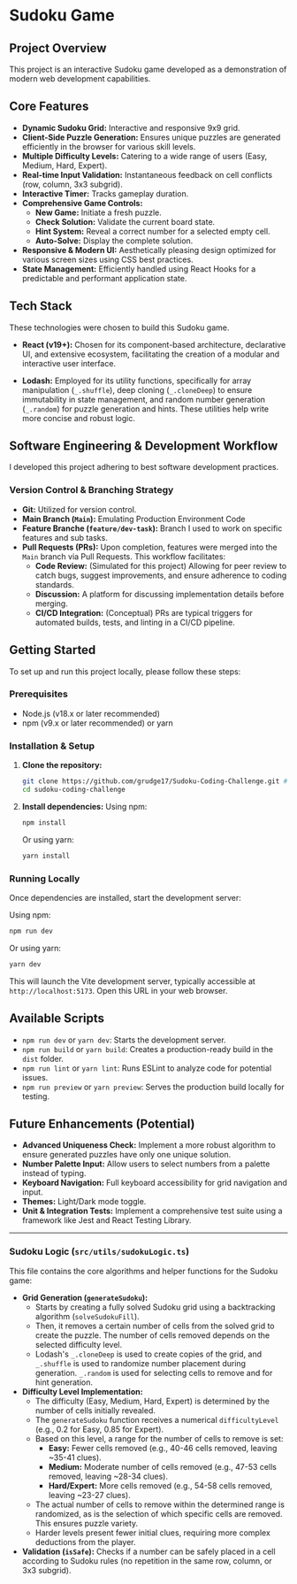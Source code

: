 # Sudoku Game

##  Project Overview

This project is an interactive Sudoku game developed as a demonstration of modern web development capabilities.

##  Core Features

*   **Dynamic Sudoku Grid:** Interactive and responsive 9x9 grid.
*   **Client-Side Puzzle Generation:** Ensures unique puzzles are generated efficiently in the browser for various skill levels.
*   **Multiple Difficulty Levels:** Catering to a wide range of users (Easy, Medium, Hard, Expert).
*   **Real-time Input Validation:** Instantaneous feedback on cell conflicts (row, column, 3x3 subgrid).
*   **Interactive Timer:** Tracks gameplay duration.
*   **Comprehensive Game Controls:**
    *   **New Game:** Initiate a fresh puzzle.
    *   **Check Solution:** Validate the current board state.
    *   **Hint System:** Reveal a correct number for a selected empty cell.
    *   **Auto-Solve:** Display the complete solution.
*   **Responsive & Modern UI:** Aesthetically pleasing design optimized for various screen sizes using CSS best practices.
*   **State Management:** Efficiently handled using React Hooks for a predictable and performant application state.

##  Tech Stack 

These technologies were chosen to build this Sudoku game.

*   **React (v19+):** Chosen for its component-based architecture, declarative UI, and extensive ecosystem, facilitating the creation of a modular and interactive user interface.

*   **Lodash:** Employed for its utility functions, specifically for array manipulation (`_.shuffle`), deep cloning (`_.cloneDeep`) to ensure immutability in state management, and random number generation (`_.random`) for puzzle generation and hints. These utilities help write more concise and robust logic.


##  Software Engineering & Development Workflow

I developed this project adhering to best software development practices.

### Version Control & Branching Strategy

*   **Git:** Utilized for version control.
*   **Main Branch (`Main`):** Emulating Production Environment Code
*   **Feature Branche (`feature/dev-task`):** Branch I used to work on specific features and sub tasks. 
*   **Pull Requests (PRs):** Upon completion, features were merged into the `Main` branch via Pull Requests. This workflow facilitates:
    *   **Code Review:** (Simulated for this project) Allowing for peer review to catch bugs, suggest improvements, and ensure adherence to coding standards.
    *   **Discussion:** A platform for discussing implementation details before merging.
    *   **CI/CD Integration:** (Conceptual) PRs are typical triggers for automated builds, tests, and linting in a CI/CD pipeline.


## Getting Started

To set up and run this project locally, please follow these steps:

### Prerequisites

*   Node.js (v18.x or later recommended)
*   npm (v9.x or later recommended) or yarn

### Installation & Setup

1.  **Clone the repository:**
    ```bash
    git clone https://github.com/grudge17/Sudoku-Coding-Challenge.git # Replace with the actual repository URL
    cd sudoku-coding-challenge
    ```

2.  **Install dependencies:**
    Using npm:
    ```bash
    npm install
    ```
    Or using yarn:
    ```bash
    yarn install
    ```

### Running Locally

Once dependencies are installed, start the development server:

Using npm:
```bash
npm run dev
```
Or using yarn:
```bash
yarn dev
```
This will launch the Vite development server, typically accessible at `http://localhost:5173`. Open this URL in your web browser.

##  Available Scripts

*   `npm run dev` or `yarn dev`: Starts the development server.
*   `npm run build` or `yarn build`: Creates a production-ready build in the `dist` folder.
*   `npm run lint` or `yarn lint`: Runs ESLint to analyze code for potential issues.
*   `npm run preview` or `yarn preview`: Serves the production build locally for testing.

##  Future Enhancements (Potential)

*   **Advanced Uniqueness Check:** Implement a more robust algorithm to ensure generated puzzles have only one unique solution.
*   **Number Palette Input:** Allow users to select numbers from a palette instead of typing.
*   **Keyboard Navigation:** Full keyboard accessibility for grid navigation and input.
*   **Themes:** Light/Dark mode toggle.
*   **Unit & Integration Tests:** Implement a comprehensive test suite using a framework like Jest and React Testing Library.

---

### Sudoku Logic (`src/utils/sudokuLogic.ts`)

This file contains the core algorithms and helper functions for the Sudoku game:

*   **Grid Generation (`generateSudoku`):**
    *   Starts by creating a fully solved Sudoku grid using a backtracking algorithm (`solveSudokuFill`).
    *   Then, it removes a certain number of cells from the solved grid to create the puzzle. The number of cells removed depends on the selected difficulty level.
    *   Lodash\'s `_.cloneDeep` is used to create copies of the grid, and `_.shuffle` is used to randomize number placement during generation. `_.random` is used for selecting cells to remove and for hint generation.
*   **Difficulty Level Implementation:**
    *   The difficulty (Easy, Medium, Hard, Expert) is determined by the number of cells initially revealed.
    *   The `generateSudoku` function receives a numerical `difficultyLevel` (e.g., 0.2 for Easy, 0.85 for Expert).
    *   Based on this level, a range for the number of cells to remove is set:
        *   **Easy:** Fewer cells removed (e.g., 40-46 cells removed, leaving ~35-41 clues).
        *   **Medium:** Moderate number of cells removed (e.g., 47-53 cells removed, leaving ~28-34 clues).
        *   **Hard/Expert:** More cells removed (e.g., 54-58 cells removed, leaving ~23-27 clues).
    *   The actual number of cells to remove within the determined range is randomized, as is the selection of which specific cells are removed. This ensures puzzle variety.
    *   Harder levels present fewer initial clues, requiring more complex deductions from the player.
*   **Validation (`isSafe`):** Checks if a number can be safely placed in a cell according to Sudoku rules (no repetition in the same row, column, or 3x3 subgrid).
